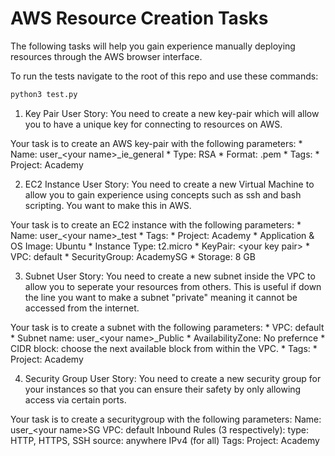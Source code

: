 # AWS Resource Creation Tasks
The following tasks will help you gain experience manually deploying resources through the AWS browser interface.

To run the tests navigate to the root of this repo and use these commands: 
```bash
python3 test.py
```
1. Key Pair
User Story: You need to create a new key-pair which will allow you to have a unique key for connecting to resources on AWS.

Your task is to create an AWS key-pair with the following parameters: * Name: user_\<your name>_ie_general * Type: RSA * Format: .pem * Tags: * Project: Academy




2. EC2 Instance
User Story: You need to create a new Virtual Machine to allow you to gain experience using concepts such as ssh and bash scripting. You want to make this in AWS.

Your task is to create an EC2 instance with the following parameters: * Name: user_\<your name>_test * Tags: * Project: Academy * Application & OS Image: Ubuntu * Instance Type: t2.micro * KeyPair: \<your key pair> * VPC: default * SecurityGroup: AcademySG * Storage: 8 GB



3. Subnet
User Story: You need to create a new subnet inside the VPC to allow you to seperate your resources from others. This is useful if down the line you want to make a subnet "private" meaning it cannot be accessed from the internet.

Your task is to create a subnet with the following parameters: * VPC: default * Subnet name: user_\<your name>_Public * AvailabilityZone: No prefernce * CIDR block: choose the next available block from within the VPC. * Tags: * Project: Academy



4. Security Group
User Story: You need to create a new security group for your instances so that you can ensure their safety by only allowing access via certain ports.

Your task is to create a securitygroup with the following parameters:
Name: user_\<your name>SG
VPC: default
Inbound Rules (3 respectively):
type: HTTP, HTTPS, SSH
source: anywhere IPv4 (for all)
Tags:
Project: Academy


